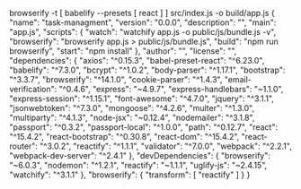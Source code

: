 
  
browserify -t [ babelify --presets [ react ] ] src/index.js -o build/app.js
{
  "name": "task-managment",
  "version": "0.0.0",
  "description": "",
  "main": "app.js",
  "scripts": {
    "watch": "watchify app.js -o public/js/bundle.js -v",
    "browserify": "browserify app.js > public/js/bundle.js",
    "build": "npm run browserify",
    "start": "npm install"
  },
  "author": "",
  "license": "",
  "dependencies": {
    "axios": "^0.15.3",
    "babel-preset-react": "^6.23.0",
    "babelify": "^7.3.0",
    "bcrypt": "^1.0.2",
    "body-parser": "^1.17.1",
    "bootstrap": "^3.3.7",
    "browserify": "^14.1.0",
    "cookie-parser": "^1.4.3",
    "email-verification": "^0.4.6",
    "express": "~4.9.7",
    "express-handlebars": "~1.1.0",
    "express-session": "^1.15.1",
    "font-awesome": "^4.7.0",
    "jquery": "^3.1.1",
    "jsonwebtoken": "^7.3.0",
    "mongoose": "^4.2.6",
    "multer": "^1.3.0",
    "multiparty": "^4.1.3",
    "node-jsx": "~0.12.4",
    "nodemailer": "^3.1.8",
    "passport": "^0.3.2",
    "passport-local": "^1.0.0",
    "path": "^0.12.7",
    "react": "^15.4.2",
    "react-bootstrap": "^0.30.8",
    "react-dom": "^15.4.2",
    "react-router": "^3.0.2",
    "reactify": "^1.1.1",
    "validator": "^7.0.0",
    "webpack": "^2.2.1",
    "webpack-dev-server": "^2.4.1"
  },
  "devDependencies": {
    "browserify": "~6.0.3",
    "nodemon": "^1.2.1",
    "reactify": "~1.1.1",
    "uglify-js": "~2.4.15",
    "watchify": "^3.1.1"
  },
  "browserify": {
    "transform": [
      "reactify"
    ]
  }
}

